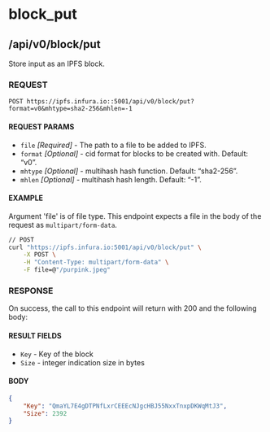 # block_put

## /api/v0/block/put

Store input as an IPFS block.

### REQUEST

`POST https://ipfs.infura.io::5001/api/v0/block/put?format=v0&mhtype=sha2-256&mhlen=-1`

#### REQUEST PARAMS
- `file` _[Required]_ - The path to a file to be added to IPFS.
- `format` _[Optional]_ - cid format for blocks to be created with. Default: “v0”. 
- `mhtype` _[Optional]_ - multihash hash function. Default: “sha2-256”.
- `mhlen` _[Optional]_ - multihash hash length. Default: “-1”. 
 
#### EXAMPLE
Argument 'file' is of file type. This endpoint expects a file in the body of the request as `multipart/form-data`.

```bash
// POST
curl "https://ipfs.infura.io:5001/api/v0/block/put" \
    -X POST \
    -H "Content-Type: multipart/form-data" \
    -F file=@"/purpink.jpeg" 
```

### RESPONSE

On success, the call to this endpoint will return with 200 and the following body:

#### RESULT FIELDS
- `Key` - Key of the block
- `Size` - integer indication size in bytes


#### BODY
```json
{
    "Key": "QmaYL7E4gDTPNfLxrCEEEcNJgcHBJ55NxxTnxpDKWqMtJ3",
    "Size": 2392
}
```